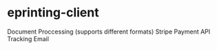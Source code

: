 # eprinting-client
Document Proccessing (supports different formats)
Stripe Payment API
Tracking
Email
